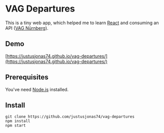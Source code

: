 # VAG Departures

This is a tiny web app, which helped me to learn [React](https://reactjs.org) and consuming an API  ([VAG Nürnberg](https://opendata.vag.de/dataset/api-echtzeitauskunft)).

## Demo
[https://justusjonas74.github.io/vag-departures/](https://justusjonas74.github.io/vag-departures/)

## Prerequisites
You've need [Node.js](https://jodejs.org/) installed.

## Install

```
git clone https://github.com/justusjonas74/vag-departures
npm install
npm start
```
